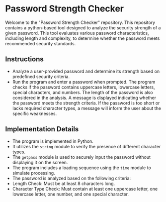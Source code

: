 # Password Strength Checker
Welcome to the "Password Strength Checker" repository. This repository contains a python-based tool designed to analyze the security strength of a given
password. This tool evaluates various password characteristics, including length and complexity, to determine whether the password meets recommended security standards.



## Instructions
- Analyze a user-provided password and determine its strength based on predefined security criteria.
- Run the program and enter a password when prompted. The program checks if the password contains uppercase
  letters, lowercase letters, special characters, and numbers. The length of the password is also considered in the analysis.
  A message is displayed indicating whether the password meets the strength criteria. If the password is too short or lacks
  required character types, a message will inform the user about the specific weaknesses.



## Implementation Details
- The program is implemented in Python.
- It utilizes the `string` module to verify the presence of different character types.
- The `getpass` module is used to securely input the password without displaying it on the screen.
- The program includes a loading sequence using the `time` module to simulate processing.
- The password is analyzed based on the following criteria:
- Length Check: Must be at least 8 characters long.
- Character Type Check: Must contain at least one uppercase letter, one lowercase letter, one number, and one special character.
